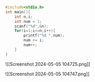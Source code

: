 ```c
#include<stdio.h>
int main(){
    int n,i;
    int num = 1;
    scanf("%d",&n);
    for(i=1;i<=n;i++){
        printf("%d ",num);
        num += i;
        num++;
    }
}
```


![[Screenshot 2024-05-05 104725.png]]

![[Screenshot 2024-05-05 104747.png]]
